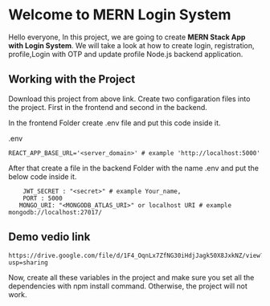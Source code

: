 # Welcome to MERN Login System

Hello everyone, In this project, we are going to create **MERN Stack App with Login System**. 
We will take a look at how to create login, registration, profile,Login with OTP and update profile Node.js backend application.

## Working with the Project

Download this project from above link. Create two configaration files into the project.
First in the frontend and second in the backend.

In the frontend Folder create .env file and put this code inside it.

.env
```
REACT_APP_BASE_URL='<server_domain>' # example 'http://localhost:5000'
```


After that create a file in the backend Folder with the name .env and put the below code inside it.

```
    JWT_SECRET : "<secret>" # example Your_name,
    PORT : 5000
   MONGO_URI: "<MONGODB_ATLAS_URI>" or localhost URI # example mongodb://localhost:27017/
```
## Demo vedio link
```
https://drive.google.com/file/d/1F4_OqnLx7ZfNG30iHdjJagk50X8JxkNZ/view?usp=sharing
```

Now, create all these variables in the project and make sure you set all the dependencies with npm install command.
Otherwise, the project will not work.
